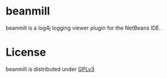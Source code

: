 beanmill
========

beanmill is a log4j logging viewer plugin for the NetBeans IDE.

License
=======

beanmill is distributed under [GPLv3](https://github.com/cismet/beanmill/blob/dev/src/main/license/gpl-3.0.txt)
